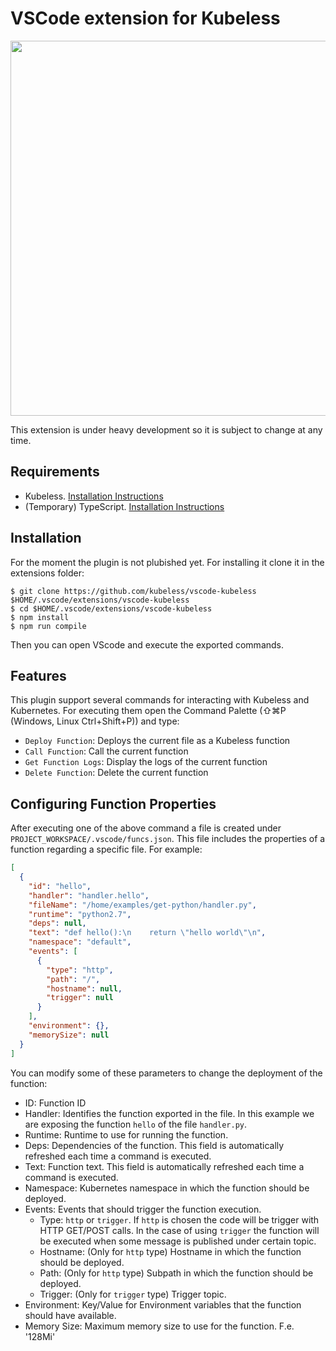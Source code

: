 # VSCode extension for Kubeless

[<img src="https://raw.githubusercontent.com/kubeless/vscode-kubeless/master/VSCode-Kubeless.gif" width="600" align="center">](https://youtu.be/t9Fn04pCXv4)

This extension is under heavy development so it is subject to change at any time.

## Requirements

 - Kubeless. [Installation Instructions](https://github.com/kubeless/kubeless#installation)
 - (Temporary) TypeScript. [Installation Instructions](https://www.typescriptlang.org/index.html#download-links)

## Installation

For the moment the plugin is not plubished yet. For installing it clone it in the extensions folder:
```console
$ git clone https://github.com/kubeless/vscode-kubeless $HOME/.vscode/extensions/vscode-kubeless
$ cd $HOME/.vscode/extensions/vscode-kubeless
$ npm install
$ npm run compile
```

Then you can open VScode and execute the exported commands.

## Features

This plugin support several commands for interacting with Kubeless and Kubernetes. For executing them open the Command Palette (⇧⌘P (Windows, Linux Ctrl+Shift+P)) and type:

* `Deploy Function`: Deploys the current file as a Kubeless function
* `Call Function`: Call the current function
* `Get Function Logs`: Display the logs of the current function
* `Delete Function`: Delete the current function

## Configuring Function Properties

After executing one of the above command a file is created under `PROJECT_WORKSPACE/.vscode/funcs.json`. This file includes the properties of a function regarding a specific file. For example:
```json
[
  {
    "id": "hello",
    "handler": "handler.hello",
    "fileName": "/home/examples/get-python/handler.py",
    "runtime": "python2.7",
    "deps": null,
    "text": "def hello():\n    return \"hello world\"\n",
    "namespace": "default",
    "events": [
      {
        "type": "http",
        "path": "/",
        "hostname": null,
        "trigger": null
      }
    ],
    "environment": {},
    "memorySize": null
  }
]
```
You can modify some of these parameters to change the deployment of the function:
 - ID: Function ID
 - Handler: Identifies the function exported in the file. In this example we are exposing the function `hello` of the file `handler.py`.
 - Runtime: Runtime to use for running the function.
 - Deps: Dependencies of the function. This field is automatically refreshed each time a command is executed.
 - Text: Function text. This field is automatically refreshed each time a command is executed.
 - Namespace: Kubernetes namespace in which the function should be deployed.
 - Events: Events that should trigger the function execution.
   - Type: `http` or `trigger`. If `http` is chosen the code will be trigger with HTTP GET/POST calls. In the case of using `trigger` the function will be executed when some message is published under certain topic.
   - Hostname: (Only for `http` type) Hostname in which the function should be deployed.
   - Path: (Only for `http` type) Subpath in which the function should be deployed.
   - Trigger: (Only for `trigger` type) Trigger topic.
 - Environment: Key/Value for Environment variables that the function should have available.
 - Memory Size: Maximum memory size to use for the function. F.e. '128Mi'